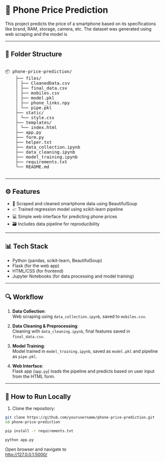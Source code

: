 # 📱 Phone Price Prediction

This project predicts the price of a smartphone based on its specifications like brand, RAM, storage, camera, etc. The dataset was generated using web scraping and the model is

---

## 📂 Folder Structure

<pre>
    
📦 phone-price-prediction/
    ├── files/
    │ ├── CleanedData.csv
    │ ├── final_data.csv
    │ ├── mobiles.csv
    │ ├── model.pkl
    │ ├── phone_links.npy
    │ └── pipe.pkl
    ├── static/
    │ └── style.css
    ├── templates/
    │ └── index.html
    ├── app.py
    ├── form.py
    ├── helper.txt
    ├── data_collection.ipynb
    ├── data_cleaning.ipynb
    ├── model_training.ipynb
    ├── requirements.txt
    └── README.md

</pre>

---

## ⚙️ Features

- 🧹 Scraped and cleaned smartphone data using BeautifulSoup
- 📈 Trained regression model using scikit-learn pipeline
- 💻 Simple web interface for predicting phone prices
- 🗃️ Includes data pipeline for reproducibility

---

## 📊 Tech Stack

- Python (pandas, scikit-learn, BeautifulSoup)
- Flask (for the web app)
- HTML/CSS (for frontend)
- Jupyter Notebooks (for data processing and model training)

---

## 🔍 Workflow

1. **Data Collection**:  
   Web scraping using `data_collection.ipynb`, saved to `mobiles.csv`.

2. **Data Cleaning & Preprocessing**:  
   Cleaning with `data_cleaning.ipynb`, final features saved in `final_data.csv`.

3. **Model Training**:  
   Model trained in `model_training.ipynb`, saved as `model.pkl` and pipeline as `pipe.pkl`.

4. **Web Interface**:  
   Flask app (`app.py`) loads the pipeline and predicts based on user input from the HTML form.

---

## 🚀 How to Run Locally

1. Clone the repository:
```bash
git clone https://github.com/yourusername/phone-price-prediction.git
cd phone-price-prediction

pip install -r requirements.txt

python app.py
```
Open browser and navigate to <br>
http://127.0.0.1:5000/
